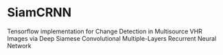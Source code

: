 # SiamCRNN
Tensorflow implementation for Change Detection in Multisource VHR Images via Deep Siamese Convolutional Multiple-Layers Recurrent Neural Network
